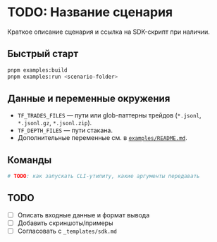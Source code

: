 # TODO: Название сценария

Краткое описание сценария и ссылка на SDK-скрипт при наличии.

## Быстрый старт

```bash
pnpm examples:build
pnpm examples:run <scenario-folder>
```

## Данные и переменные окружения

- `TF_TRADES_FILES` — пути или glob-паттерны трейдов (`*.jsonl`, `*.jsonl.gz`, `*.jsonl.zip`).
- `TF_DEPTH_FILES` — пути стакана.
- Дополнительные переменные см. в [`examples/README.md`](../README.md).

## Команды

```bash
# TODO: как запускать CLI-утилиту, какие аргументы передавать
```

## TODO

- [ ] Описать входные данные и формат вывода
- [ ] Добавить скриншоты/примеры
- [ ] Согласовать с `_templates/sdk.md`
